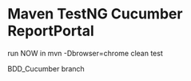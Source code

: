 # Maven TestNG Cucumber ReportPortal 

 run NOW  in 
 mvn -Dbrowser=chrome  clean test

 BDD_Cucumber branch
 

